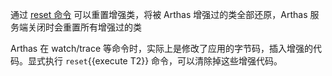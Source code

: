 通过 [reset 命令](https://arthas.aliyun.com/doc/reset.html) 可以重置增强类，将被 Arthas 增强过的类全部还原，Arthas 服务端关闭时会重置所有增强过的类

Arthas 在 watch/trace 等命令时，实际上是修改了应用的字节码，插入增强的代码。显式执行 `reset`{{execute T2}} 命令，可以清除掉这些增强代码。
